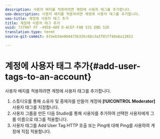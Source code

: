 ```yaml
---
description: 사용자 배지를 적용하려면 계정에 사용자 태그를 추가합니다.
seo-description: 사용자 배지를 적용하려면 계정에 사용자 태그를 추가합니다.
seo-title: 계정에 사용자 태그 추가
title: 계정에 사용자 태그 추가
uuid: 737907 FF -4958-489 D-ACEF-FAB 531 EBD 526
translation-type: tm+mt
source-git-commit: 67aeb3de964473b326c88c3a3f81ff48a6a12652

---
```



# 계정에 사용자 태그 추가{#add-user-tags-to-an-account}

사용자 배지를 적용하려면 계정에 사용자 태그를 추가합니다.

1. 스튜디오를 통해 소유자 및 중재자를 만들어 계정에 **[!UICONTROL Moderator]** 사용자 태그를 지정합니다.
1. 사용자 그룹을 만든 다음 Studio를 통해 사용자를 추가하여 선택한 사용자에게 그룹 이름으로 태그를 적용합니다.
1. 사용자 태그를 Add User Tag HTTP 호출 또는 Ping에 대해 Ping를 사용하여 계정에 직접 적용합니다.
